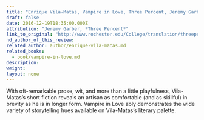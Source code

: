 ```yaml
---
title: "Enrique Vila-Matas, Vampire in Love, Three Percent, Jeremy Garber"
draft: false
date: 2016-12-19T18:35:00.000Z
attribution: "Jeremy Garber, *Three Percent*"
link_to_original: "http://www.rochester.edu/College/translation/threepercent/index.php?id=18182"
nd_author_of_this_review:
related_author: author/enrique-vila-matas.md
related_books:
  - book/vampire-in-love.md
description:
weight:
layout: none
---
```

With oft-remarkable prose, wit, and more than a little playfulness, Vila-Matas’s short fiction reveals an artisan as comfortable (and as skillful) in brevity as he is in longer form. Vampire in Love ably demonstrates the wide variety of storytelling hues available on Vila-Matas’s literary palette.


